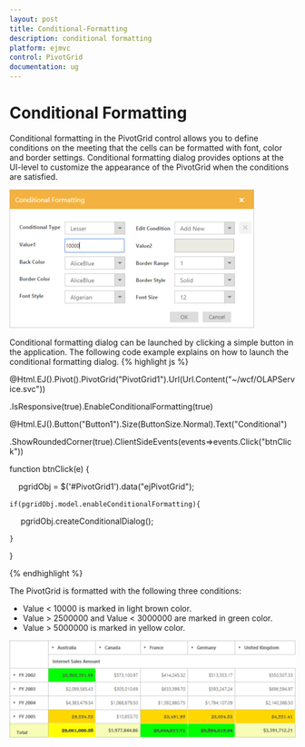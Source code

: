 ```yaml
---
layout: post
title: Conditional-Formatting
description: conditional formatting
platform: ejmvc
control: PivotGrid
documentation: ug
---
```


# Conditional Formatting

Conditional formatting in the PivotGrid control allows you to define conditions on the meeting that the cells can be formatted with font, color and border settings. Conditional formatting dialog provides options at the UI-level to customize the appearance of the PivotGrid when the conditions are satisfied. 

![](Conditional-Formatting_images/Conditional-Formatting_img1.png)



Conditional formatting dialog can be launched by clicking a simple button in the application. The following code example explains on how to launch the conditional formatting dialog.
{% highlight js %}

@Html.EJ().Pivot().PivotGrid("PivotGrid1").Url(Url.Content("~/wcf/OLAPService.svc"))

.IsResponsive(true).EnableConditionalFormatting(true)



@Html.EJ().Button("Button1").Size(ButtonSize.Normal).Text("Conditional")

.ShowRoundedCorner(true).ClientSideEvents(events=>events.Click("btnClick"))



function btnClick(e) {

    pgridObj = $('#PivotGrid1').data("ejPivotGrid");

    if(pgridObj.model.enableConditionalFormatting){

        pgridObj.createConditionalDialog();

    }

}

{% endhighlight %}

The PivotGrid is formatted with the following three conditions:

* Value < 10000 is marked in light brown color.
* Value > 2500000 and Value < 3000000 are marked in green color.
* Value > 5000000 is marked in yellow color.

![](Conditional-Formatting_images/Conditional-Formatting_img2.png)



